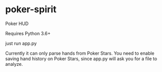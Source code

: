 # poker-spirit
Poker HUD

Requires Python 3.6+

just run app.py

Currently it can only parse hands from Poker Stars. You need to enable saving hand history on Poker Stars, since app.py will ask you for a file to analyze.
